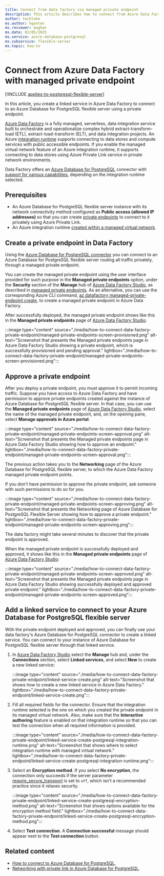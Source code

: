 ```yaml
---
title: Connect from data factory via managed private endpoint
description: This article describes how to connect from Azure Data Factory to an Azure Database for PostgreSQL flexible server using Private Link.
author: techlake
ms.author: hganten
ms.reviewer: maghan
ms.date: 02/05/2025
ms.service: azure-database-postgresql
ms.subservice: flexible-server
ms.topic: how-to
---
```


# Connect from Azure Data Factory with managed private endpoint

[!INCLUDE [applies-to-postgresql-flexible-server](~/reusable-content/ce-skilling/azure/includes/postgresql/includes/applies-to-postgresql-flexible-server.md)]

In this article, you create a linked service in Azure Data Factory to connect to an Azure Database for PostgreSQL flexible server using a private endpoint.

[Azure Data Factory](/azure/data-factory/introduction) is a fully managed, serverless, data integration service built to orchestrate and operationalize complex hybrid extract-transform-load (ETL), extract-load-transform (ELT), and data integration projects. An Azure [integration runtime](/azure/data-factory/concepts-integration-runtime#azure-integration-runtime) supports connecting to data stores and compute services with public accessible endpoints. If you enable the managed virtual network feature of an Azure integration runtime, it supports connecting to data stores using Azure Private Link service in private network environments.

Data Factory offers an [Azure Database for PostgreSQL](/azure/data-factory/connector-azure-database-for-postgresql) connector with [support for various capabilities](/azure/data-factory/connector-azure-database-for-postgresql#supported-capabilities), depending on the integration runtime selected.

## Prerequisites

- An Azure Database for PostgreSQL flexible server instance with its network connectivity method configured as **Public access (allowed IP addresses)** so that you can create [private endpoints](../flexible-server/concepts-networking-private-link.md) to connect to it privately using Azure Private Link.
- An Azure integration runtime [created within a managed virtual network](/azure/data-factory/managed-virtual-network-private-endpoint).

## Create a private endpoint in Data Factory

Using the [Azure Database for PostgreSQL connector](/azure/data-factory/connector-azure-database-for-postgresql) you can connect to an Azure Database for PostgreSQL flexible server routing all traffic privately, through a managed private endpoint.

You can create the managed private endpoint using the user interface provided for such purpose in the **Managed private endpoints** option, under the **Security** section of the **Manage** hub of [Azure Data Factory Studio](https://adf.azure.com), as described in [managed private endpoints](/azure/data-factory/managed-virtual-network-private-endpoint#managed-private-endpoints). As an alternative, you can use the corresponding Azure CLI command, [az datafactory managed-private-endpoint create](/cli/azure/datafactory/managed-private-endpoint), to create a managed private endpoint in Azure Data Factory.

After successfully deployed, the managed private endpoint shows like this in the **Managed private endpoints** page of [Azure Data Factory Studio](https://adf.azure.com):

:::image type="content" source="./media/how-to-connect-data-factory-private-endpoint/managed-private-endpoints-screen-provisioned.png" alt-text="Screenshot that presents the Managed private endpoints page in Azure Data Factory Studio showing a private endpoint, which is successfully provisioned and pending approval." lightbox="./media/how-to-connect-data-factory-private-endpoint/managed-private-endpoints-screen-provisioned.png":::

## Approve a private endpoint

After you deploy a private endpoint, you must approve it to permit incoming traffic. Suppose you have access to Azure Data Factory and have permission to approve private endpoints created against the instance of Azure Database for PostgreSQL flexible server. In that case, you can use the **Managed private endpoints** page of [Azure Data Factory Studio](https://adf.azure.com), select the name of the managed private endpoint, and, on the opening pane, select **Manage approvals in Azure portal**.

:::image type="content" source="./media/how-to-connect-data-factory-private-endpoint/managed-private-endpoints-screen-approval.png" alt-text="Screenshot that presents the Managed private endpoints page in Azure Data Factory Studio showing how to approve an endpoint." lightbox="./media/how-to-connect-data-factory-private-endpoint/managed-private-endpoints-screen-approval.png":::

The previous action takes you to the **Networking** page of the Azure Database for PostgreSQL flexible server, to which the Azure Data Factory managed private endpoint points.

If you don't have permission to approve the private endpoint, ask someone with such permissions to do so for you.

:::image type="content" source="./media/how-to-connect-data-factory-private-endpoint/managed-private-endpoints-screen-approving.png" alt-text="Screenshot that presents the Networking page of Azure Database for PostgreSQL Flexible Server showing how to approve a private endpoint." lightbox="./media/how-to-connect-data-factory-private-endpoint/managed-private-endpoints-screen-approving.png":::

The data factory might take several minutes to discover that the private endpoint is approved.

When the managed private endpoint is successfully deployed and approved, it shows like this in the **Managed private endpoints** page of [Azure Data Factory Studio](https://adf.azure.com):

:::image type="content" source="./media/how-to-connect-data-factory-private-endpoint/managed-private-endpoints-screen-approved.png" alt-text="Screenshot that presents the Managed private endpoints page in Azure Data Factory Studio showing successfully deployed and approved private endpoint." lightbox="./media/how-to-connect-data-factory-private-endpoint/managed-private-endpoints-screen-approved.png":::

## Add a linked service to connect to your Azure Database for PostgreSQL flexible server 

With the private endpoint deployed and approved, you can finally use your data factory's Azure Database for PostgreSQL connector to create a linked service. You can connect to your instance of Azure Database for PostgreSQL flexible server through that linked service.

1. In [Azure Data Factory Studio](https://adf.azure.com) select the **Manage** hub and, under the **Connections** section, select **Linked services**, and select **New** to create a new linked service:

    :::image type="content" source="./media/how-to-connect-data-factory-private-endpoint/linked-service-create.png" alt-text="Screenshot that shows how to create a new linked service in Azure Data Factory." lightbox="./media/how-to-connect-data-factory-private-endpoint/linked-service-create.png":::

1. Fill all required fields for the connector. Ensure that the integration runtime selected is the one on which you created the private endpoint in its managed virtual network. Also, make sure that the **Interactive authoring** feature is enabled on that integration runtime so that you can test the connection when all required information is provided.

    :::image type="content" source="./media/how-to-connect-data-factory-private-endpoint/linked-service-create-postgresql-integration-runtime.png" alt-text="Screenshot that shows where to select integration runtime with managed virtual network." lightbox="./media/how-to-connect-data-factory-private-endpoint/linked-service-create-postgresql-integration-runtime.png":::

1. Select an **Encryption method**. If you select **No encryption**, the connection only succeeds if the server parameter [require_secure_transport](server-parameters-table-tls.md?#require_secure_transport) is set to `off`, which isn't a recommended practice since it relaxes security.

    :::image type="content" source="./media/how-to-connect-data-factory-private-endpoint/linked-service-create-postgresql-encryption-method.png" alt-text="Screenshot that shows options available for the encryption method field." lightbox="./media/how-to-connect-data-factory-private-endpoint/linked-service-create-postgresql-encryption-method.png":::

1. Select **Test connection**. A **Connection successful** message should appear next to the **Test connection** button.

## Related content

- [How to connect to Azure Database for PostgreSQL](how-to-connect-data-factory.md).
- [Networking with private link in Azure Database for PostgreSQL](concepts-networking-private-link.md).
